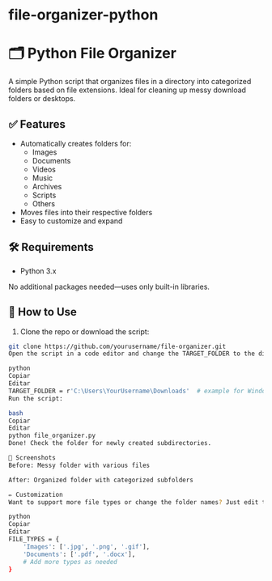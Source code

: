 # file-organizer-python

# 🗂️ Python File Organizer

A simple Python script that organizes files in a directory into categorized folders based on file extensions. Ideal for cleaning up messy download folders or desktops.

## ✅ Features

- Automatically creates folders for:
  - Images
  - Documents
  - Videos
  - Music
  - Archives
  - Scripts
  - Others
- Moves files into their respective folders
- Easy to customize and expand

## 🛠 Requirements

- Python 3.x

No additional packages needed—uses only built-in libraries.

## 📁 How to Use

1. Clone the repo or download the script:

```bash
git clone https://github.com/yourusername/file-organizer.git
Open the script in a code editor and change the TARGET_FOLDER to the directory you want to organize.

python
Copiar
Editar
TARGET_FOLDER = r'C:\Users\YourUsername\Downloads'  # example for Windows
Run the script:

bash
Copiar
Editar
python file_organizer.py
Done! Check the folder for newly created subdirectories.

📸 Screenshots
Before: Messy folder with various files

After: Organized folder with categorized subfolders

✏️ Customization
Want to support more file types or change the folder names? Just edit the FILE_TYPES dictionary in the script.

python
Copiar
Editar
FILE_TYPES = {
    'Images': ['.jpg', '.png', '.gif'],
    'Documents': ['.pdf', '.docx'],
    # Add more types as needed
}
